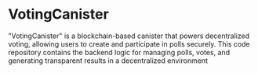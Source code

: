 # VotingCanister
"VotingCanister" is a blockchain-based canister that powers decentralized voting, allowing users to create and participate in polls securely. This code repository contains the backend logic for managing polls, votes, and generating transparent results in a decentralized environment
